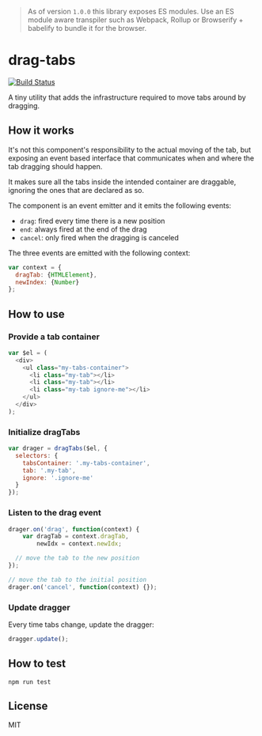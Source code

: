 > As of version `1.0.0` this library exposes ES modules. Use an ES module aware transpiler such as Webpack, Rollup or Browserify + babelify to bundle it for the browser.

# drag-tabs

[![Build Status](https://travis-ci.org/bpmn-io/drag-tabs.svg?branch=master)](https://travis-ci.org/bpmn-io/drag-tabs)

A tiny utility that adds the infrastructure required to move tabs around by dragging.


## How it works

It's not this component's responsibility to the actual moving of the tab, but exposing an event based
interface that communicates when and where the tab dragging should happen.

It makes sure all the tabs inside the intended container are draggable,
ignoring the ones that are declared as so.

The component is an event emitter and it emits the following events:

- `drag`: fired every time there is a new position
- `end`: always fired at the end of the drag
- `cancel`: only fired when the dragging is canceled

The three events are emitted with the following context:

```js
var context = {
  dragTab: {HTMLElement},
  newIndex: {Number}
};
```


## How to use

### Provide a tab container

```javascript
var $el = (
  <div>
    <ul class="my-tabs-container">
      <li class="my-tab"></li>
      <li class="my-tab"></li>
      <li class="my-tab ignore-me"></li>
    </ul>
  </div>
);
```

### Initialize dragTabs

```javascript
var drager = dragTabs($el, {
  selectors: {
    tabsContainer: '.my-tabs-container',
    tab: '.my-tab',
    ignore: '.ignore-me'
  }
});
```

### Listen to the drag event

```javascript
drager.on('drag', function(context) {
    var dragTab = context.dragTab,
        newIdx = context.newIdx;

  // move the tab to the new position
});

// move the tab to the initial position
drager.on('cancel', function(context) {});
```

### Update dragger

Every time tabs change, update the dragger:

```javascript
dragger.update();
```

## How to test

```
npm run test
```

## License

MIT
